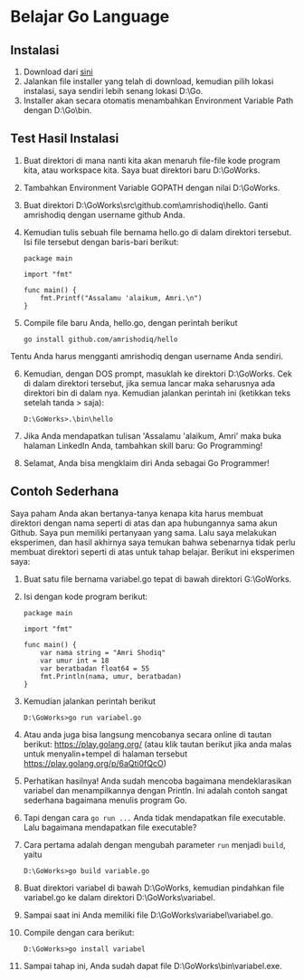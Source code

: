# Belajar Go Language

## Instalasi
1. Download dari [sini](https://storage.googleapis.com/golang/go1.5.1.windows-amd64.msi)
2. Jalankan file installer yang telah di download, kemudian pilih lokasi instalasi, saya sendiri lebih senang lokasi D:\Go\.
3. Installer akan secara otomatis menambahkan Environment Variable Path dengan D:\Go\bin.

## Test Hasil Instalasi
1. Buat direktori di mana nanti kita akan menaruh file-file kode program kita, atau workspace kita. Saya buat direktori baru D:\GoWorks\.
2. Tambahkan Environment Variable GOPATH dengan nilai D:\GoWorks.
3. Buat direktori D:\GoWorks\src\github.com\amrishodiq\hello. Ganti amrishodiq dengan username github Anda.
4. Kemudian tulis sebuah file bernama hello.go di dalam direktori tersebut. Isi file tersebut dengan baris-bari berikut:
	```
	package main
	
	import "fmt"
	
	func main() {
	    fmt.Printf("Assalamu 'alaikum, Amri.\n")
	}
	```

5. Compile file baru Anda, hello.go, dengan perintah berikut
	```
	go install github.com/amrishodiq/hello
	```
Tentu Anda harus mengganti amrishodiq dengan username Anda sendiri.

6. Kemudian, dengan DOS prompt, masuklah ke direktori D:\GoWorks. Cek di dalam direktori tersebut, jika semua lancar maka seharusnya ada direktori bin di dalam nya. Kemudian jalankan perintah ini (ketikkan teks setelah tanda > saja):
	```
	D:\GoWorks>.\bin\hello
	```

7. Jika Anda mendapatkan tulisan 'Assalamu 'alaikum, Amri' maka buka halaman LinkedIn Anda, tambahkan skill baru: Go Programming!
8. Selamat, Anda bisa mengklaim diri Anda sebagai Go Programmer!
 
## Contoh Sederhana
Saya paham Anda akan bertanya-tanya kenapa kita harus membuat direktori dengan nama seperti di atas dan apa hubungannya sama akun Github. Saya pun memiliki pertanyaan yang sama. Lalu saya melakukan eksperimen, dan hasil akhirnya saya temukan bahwa sebenarnya tidak perlu membuat direktori seperti di atas untuk tahap belajar. Berikut ini eksperimen saya:

1. Buat satu file bernama variabel.go tepat di bawah direktori G:\GoWorks\.
2. Isi dengan kode program berikut:
	```
	package main

	import "fmt"
	
	func main() {
		var nama string = "Amri Shodiq"
		var umur int = 18
		var beratbadan float64 = 55
	    fmt.Println(nama, umur, beratbadan)
	}
	```

3. Kemudian jalankan perintah berikut
	```
	D:\GoWorks>go run variabel.go
	```

4. Atau anda juga bisa langsung mencobanya secara online di tautan berikut: https://play.golang.org/ (atau klik tautan berikut jika anda malas untuk menyalin+tempel di halaman tersebut https://play.golang.org/p/6aQti0fQcO)
5. Perhatikan hasilnya! Anda sudah mencoba bagaimana mendeklarasikan variabel dan menampilkannya dengan Println.
Ini adalah contoh sangat sederhana bagaimana menulis program Go. 
5. Tapi dengan cara `go run ...` Anda tidak mendapatkan file executable. Lalu bagaimana mendapatkan file executable?
6. Cara pertama adalah dengan mengubah parameter `run` menjadi `build`, yaitu 
	``` 
	D:\GoWorks>go build variable.go
	```
7. Buat direktori variabel di bawah D:\GoWorks\, kemudian pindahkan file variabel.go ke dalam direktori D:\GoWorks\variabel\.
8. Sampai saat ini Anda memiliki file D:\GoWorks\variabel\variabel.go.
9. Compile dengan cara berikut:
	```
	D:\GoWorks>go install variabel
	```
10. Sampai tahap ini, Anda sudah dapat file D:\GoWorks\bin\variabel.exe.


